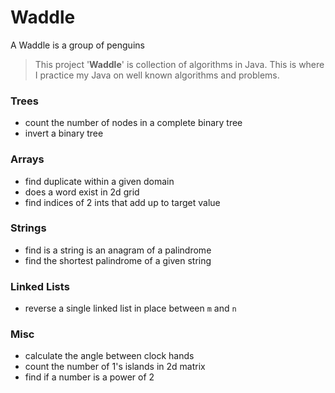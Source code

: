 # Waddle
A Waddle is a group of penguins

> This project '**Waddle**' is collection of algorithms in Java. This is where I practice my Java on well known algorithms and problems.

### Trees
* count the number of nodes in a complete binary tree
* invert a binary tree

### Arrays
* find duplicate within a given domain
* does a word exist in 2d grid
* find indices of 2 ints that add up to target value

### Strings
* find is a string is an anagram of a palindrome
* find the shortest palindrome of a given string

### Linked Lists
* reverse a single linked list in place between ```m``` and ```n```

### Misc
* calculate the angle between clock hands
* count the number of 1's islands in 2d matrix
* find if a number is a power of 2
